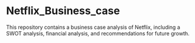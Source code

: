 # Netflix_Business_case
This repository contains a business case analysis of Netflix, including a SWOT analysis, financial analysis, and recommendations for future growth.

